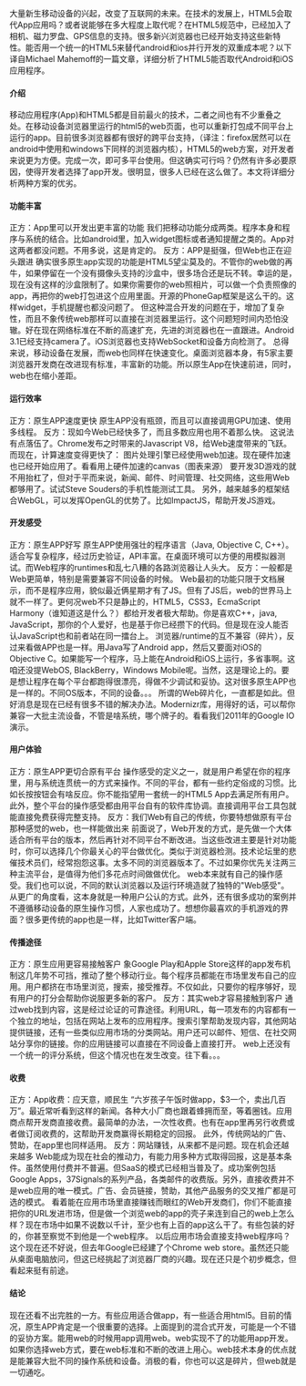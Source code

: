 大量新生移动设备的兴起，改变了互联网的未来。在技术的发展上，HTML5会取代App应用吗？或者说能够在多大程度上取代呢？在HTML5规范中，已经加入了相机、磁力罗盘、GPS信息的支持。很多新兴浏览器也已经开始支持这些新特性。能否用一个统一的HTML5来替代android和ios并行开发的双重成本呢？以下译自Michael Mahemoff的一篇文章，详细分析了HTML5能否取代Android和iOS应用程序。
#### 介绍
移动应用程序(App)和HTML5都是目前最火的技术，二者之间也有不少重叠之处。在移动设备浏览器里运行的html5的web页面，也可以重新打包成不同平台上运行的app。目前很多浏览器都有很好的跨平台支持，（译注：firefox居然可以在android中使用和windows下同样的浏览器内核），HTML5的web方案，对开发者来说更为方便。完成一次，即可多平台使用。但这确实可行吗？仍然有许多必要原因，使得开发者选择了app开发。很明显，很多人已经在这么做了。本文将详细分析两种方案的优劣。
#### 功能丰富
正方：App里可以开发出更丰富的功能
我们把移动功能分成两类。程序本身和程序与系统的结合。比如android里，加入widget图标或者通知提醒之类的。App对这两者都没问题。不用多说，这是肯定的。
反方：APP是挺强，但Web也正在迎头跟进
确实很多原生app实现的功能是HTML5望尘莫及的。不管你的web做的再牛，如果停留在一个没有摄像头支持的沙盒中，很多场合还是玩不转。幸运的是，现在没有这样的沙盒限制了。如果你需要你的web照相片，可以做一个负责照像的app，再把你的web打包进这个应用里面。开源的PhoneGap框架是这么干的。这样widget，手机提醒也都没问题了。
但这种混合开发的问题在于，增加了复杂性，而且不象传统web那样可以直接在浏览器里运行。这个问题短时间内恐怕没辙。好在现在网络标准在不断的高速扩充，先进的浏览器也在一直跟进。Android 3.1已经支持camera了。iOS浏览器也支持WebSocket和设备方向检测了。
总得来说，移动设备在发展，而web也同样在快速变化。桌面浏览器本身，有5家主要浏览器开发商在改进现有标准，丰富新的功能。所以原生App在快速前进，同时，web也在缩小差距。
#### 运行效率
正方：原生APP速度更快
原生APP没有瓶颈，而且可以直接调用GPU加速、使用多线程。
反方：现如今Web已经快多了，而且多数应用也用不着那么快。
这说法有点落伍了。Chrome发布之时带来的Javascript V8，给Web速度带来的飞跃。而现在，计算速度变得更快了：
图片处理引擎已经使用web加速。现在硬件加速也已经开始应用了。看看用上硬件加速的canvas（图表来源）
要开发3D游戏的就不用抬杠了，但对于平而来说，新闻、邮件、时间管理、社交网络，这些用Web都够用了。试试Steve Souders的手机性能测试工具。 另外，越来越多的框架结合WebGL，可以发挥OpenGL的优势了。比如ImpactJS，帮助开发JS游戏。
#### 开发感受
正方：原生APP好写
原生APP使用强壮的程序语言（Java, Objective C, C++）。适合写复杂程序，经过历史验证，API丰富。在桌面环境可以方便的用模拟器测试。而Web程序的runtimes和乱七八糟的各路浏览器让人头大。
反方：一般都是Web更简单，特别是需要兼容不同设备的时候。
Web最初的功能只限于文档展示，而不是程序应用，貌似最近俩星期才有了JS。但有了JS后，web的世界马上就不一样了。更何况web不只是静止的，HTML5，CSS3，EcmaScript Harmony（谁知道这是什么？）都给开发者极大帮助。你是喜欢C++，java, JavaScript，那你的个人爱好，也是基于你已经攒下的代码。但是现在没人能否认JavaScript也和前者站在同一擂台上。
浏览器/runtime的互不兼容（碎片），反过来看做APP也是一样。用Java写了Android app，然后又要面对iOS的Objective C。如果能写一个程序，马上能在Android和iOS上运行，多省事啊。这咱还没提WebOS, BlackBerry，Windows Mobile呢。当然，这是理论上的。要是想让程序在每个平台都跑得很漂亮，得做不少调试和妥协。这对很多原生APP也是一样的。不同OS版本，不同的设备。。。
所谓的Web碎片化，一直都是如此。但好消息是现在已经有很多不错的解决办法。Modernizr库，用得好的话，可以帮你兼容一大批主流设备，不管是啥系统，哪个牌子的。看看我们2011年的Google IO演示。
#### 用户体验
正方：原生APP更切合原有平台
操作感受的定义之一，就是用户希望在你的程序里，用与系统连贯统一的方式来操作。不同的平台，都有一些约定俗成的习惯。比如长按按钮会有啥反应。你不能指望用一套统一的HTML5 App去满足所有用户。
此外，整个平台的操作感受都由用平台自有的软件库协调。直接调用平台工具包就能直接免费获得完整支持。
反方：我们Web有自己的传统，你要特想做原有平台那种感觉的web，也一样能做出来
前面说了，Web开发的方式，是先做一个大体适合所有平台的版本，然后再针对不同平台不断改进。当这些改进主要是针对功能时，你可以选择几个你最关心的平台做优化。类似于浏览器检测。技术论坛里的悲催技术员们，经常抱怨这事。太多不同的浏览器版本了。不过如果你优先关注两三种主流平台，是值得为他们多花点时间做做优化。
web本来就有自己的操作感受。我们也可以说，不同的默认浏览器以及运行环境造就了独特的"Web感受"。从更广的角度看，这本身就是一种用户公认的方式。此外，还有很多成功的案例并不遵循移动设备的原生操作习惯，人家也成功了。想想你最喜欢的手机游戏的界面？很多更传统的app也是一样，比如Twitter客户端。
#### 传播途径
正方：原生应用更容易接触客户
象Google Play和Apple Store这样的app发布机制这几年势不可挡，推动了整个移动行业。每个程序员都能在市场里发布自己的应用。用户都挤在市场里浏览，搜索，接受推荐。不仅如此，只要你的程序够好，现有用户的打分会帮助你说服更多新的客户。
反方：其实web才容易接触到客户
通过web找到内容，这是经过论证的可靠途径。利用URL，每一项发布的内容都有一个独立的地址，包括在网站上发布的应用程序。搜索引擎帮助发现内容，其他网站提供链接，还有一些类似应用市场的分类网站。用户还可以邮件、短信、在社交网站分享你的链接。你的应用链接可以直接在不同设备上直接打开。
web上还没有一个统一的评分系统，但这个情况也在发生改变。往下看。。。
#### 收费
正方：App收费：应天意，顺民生
“六岁孩子午饭时做app，$3一个，卖出几百万”。最近常听看到这样的新闻。各种大小厂商也跟着蜂拥而至，等着圈钱。应用商点帮开发商直接收费。最简单的办法，一次性收费。也有在app里再另行收费或者做订阅收费的，这帮助开发商赢得长期稳定的回报。
此外，传统网站的广告、赞助，在app里也同样适用。
反方：网站赚钱，从来都不是问题。现在机会还越来越多
Web能成为现在社会的推动力，有能力用多种方式取得回报，这是基本条件。虽然使用付费并不普遍。但SaaS的模式已经相当普及了。成功案例包括Google Apps，37Signals的系列产品，各类邮件的收费版。另外，直接收费并不是web应用的唯一模式。广告、会员链接，赞助，其他产品服务的交叉推广都是可选的模式。
看着能在应用市场里直接赚钱而眼红的Web开发商们，你们不能直接把你的URL发进市场，但是做一个浏览web的app的壳子来连到自己的web上怎么样？现在市场中如果不说数以千计，至少也有上百的app这么干了。有些包装的好的，你甚至察觉不到他是一个web程序。
以后应用市场会直接支持web程序吗？这个现在还不好说，但去年Google已经建了个Chrome web store。虽然还只能从桌面电脑放问，但这已经挑起了浏览器厂商的兴趣。现在还只是个初步概念，但看起来挺有前途。
#### 结论
现在还看不出完胜的一方。有些应用适合做app，有一些适合用html5。目前的情况，原生APP肯定是一个很重要的选择。上面提到的混合式开发，可能是一个不错的妥协方案。能用web的时候用app调用web。web实现不了的功能用app开发。
如果你选择web方式，要在web标准和不断的改进上用心。web技术本身的优点就是能兼容大批不同的操作系统和设备。消极的看，你也可以这是碎片，但web就是一切通吃。